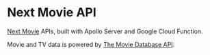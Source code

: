 # Next Movie API

[Next Movie](https://github.com/dannysindra/next-movie) APIs, built with Apollo Server and Google Cloud Function.

Movie and TV data is powered by [The Movie Database API](https://www.themoviedb.org/documentation/api).
